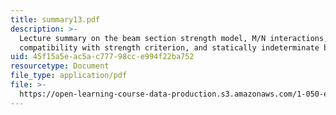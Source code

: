 ```yaml
---
title: summary13.pdf
description: >-
  Lecture summary on the beam section strength model, M/N interactions,
  compatibility with strength criterion, and statically indeterminate beam.
uid: 45f15a5e-ac5a-c777-98cc-e994f22ba752
resourcetype: Document
file_type: application/pdf
file: >-
  https://open-learning-course-data-production.s3.amazonaws.com/1-050-engineering-mechanics-i-fall-2007/45f15a5eac5ac77798cce994f22ba752_summary13.pdf
---
```

